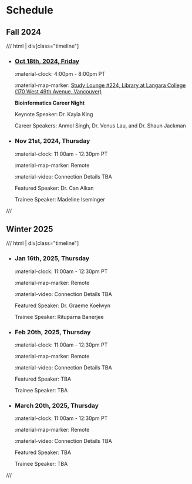 # Schedule

## Fall 2024

/// html | div[class="timeline"]

- ### [Oct 18th, 2024, Friday](./archive/2024/2024-10-18.md)

    :material-clock: 4:00pm - 8:00pm PT

    :material-map-marker: [Study Lounge #224, Library at Langara College (170 West 49th Avenue, Vancouver)](https://langara.ca/campus-facilities/campus-maps/pdf/library.pdf)

    **Bioinformatics Career Night**

    Keynote Speaker: Dr. Kayla King

    Career Speakers: Anmol Singh, Dr. Venus Lau, and Dr. Shaun Jackman

- ### Nov 21st, 2024, Thursday

    :material-clock: 11:00am - 12:30pm PT

    :material-map-marker: Remote

    :material-video: Connection Details TBA

    Featured Speaker: Dr. Can Alkan

    Trainee Speaker: Madeline Iseminger

///

## Winter 2025

/// html | div[class="timeline"]

- ### Jan 16th, 2025, Thursday

    :material-clock: 11:00am - 12:30pm PT

    :material-map-marker: Remote

    :material-video: Connection Details TBA

    Featured Speaker: Dr. Graeme Koelwyn

    Trainee Speaker: Rituparna Banerjee

- ### Feb 20th, 2025, Thursday

    :material-clock: 11:00am - 12:30pm PT

    :material-map-marker: Remote

    :material-video: Connection Details TBA

    Featured Speaker: TBA

    Trainee Speaker: TBA

- ### March 20th, 2025, Thursday

    :material-clock: 11:00am - 12:30pm PT

    :material-map-marker: Remote

    :material-video: Connection Details TBA

    Featured Speaker: TBA

    Trainee Speaker: TBA

///

